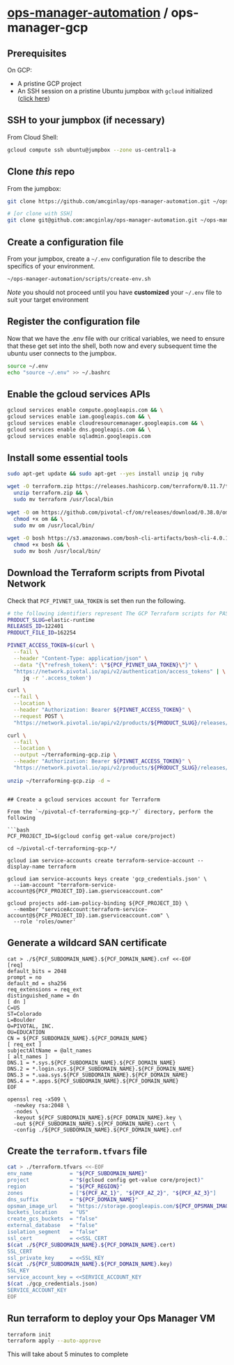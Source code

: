 # [ops-manager-automation](../README.md) / ops-manager-gcp

## Prerequisites

On GCP:
- A pristine GCP project
- An SSH session on a pristine Ubuntu jumpbox with `gcloud` initialized ([click here](../jumpbox-gcp/README.md))

## SSH to your jumpbox (if necessary)

From Cloud Shell:

```bash
gcloud compute ssh ubuntu@jumpbox --zone us-central1-a
```

## Clone _this_ repo

From the jumpbox:

```bash
git clone https://github.com/amcginlay/ops-manager-automation.git ~/ops-manager-automation

# [or clone with SSH]
git clone git@github.com:amcginlay/ops-manager-automation.git ~/ops-manager-automation
```

## Create a configuration file

From your jumpbox, create a `~/.env` configuration file to describe the 
specifics of your environment.

```bash
~/ops-manager-automation/scripts/create-env.sh
```

_Note_ you should not proceed until you have __customized__ your 
`~/.env` file to suit your target environment

## Register the configuration file

Now that we have the .env file with our critical variables, we need to 
ensure that these get set into the shell, both now and every subsequent 
time the ubuntu user connects to the jumpbox.

```bash
source ~/.env
echo "source ~/.env" >> ~/.bashrc
```

## Enable the gcloud services APIs

```bash
gcloud services enable compute.googleapis.com && \
gcloud services enable iam.googleapis.com && \
gcloud services enable cloudresourcemanager.googleapis.com && \
gcloud services enable dns.googleapis.com && \
gcloud services enable sqladmin.googleapis.com
```

## Install some essential tools

```bash
sudo apt-get update && sudo apt-get --yes install unzip jq ruby

wget -O terraform.zip https://releases.hashicorp.com/terraform/0.11.7/terraform_0.11.7_linux_amd64.zip && \
  unzip terraform.zip && \
  sudo mv terraform /usr/local/bin
  
wget -O om https://github.com/pivotal-cf/om/releases/download/0.38.0/om-linux && \
  chmod +x om && \
  sudo mv om /usr/local/bin/
  
wget -O bosh https://s3.amazonaws.com/bosh-cli-artifacts/bosh-cli-4.0.1-linux-amd64 && \
  chmod +x bosh && \
  sudo mv bosh /usr/local/bin/
```

## Download the Terraform scripts from Pivotal Network

Check that `PCF_PIVNET_UAA_TOKEN` is set then run the following.

```bash
# the following identifiers represent The GCP Terraform scripts for PAS v2.1.1 
PRODUCT_SLUG=elastic-runtime
RELEASES_ID=122401
PRODUCT_FILE_ID=162254

PIVNET_ACCESS_TOKEN=$(curl \
  --fail \
  --header "Content-Type: application/json" \
  --data "{\"refresh_token\": \"${PCF_PIVNET_UAA_TOKEN}\"}" \
  "https://network.pivotal.io/api/v2/authentication/access_tokens" | \
     jq -r '.access_token')

curl \
  --fail \
  --location \
  --header "Authorization: Bearer ${PIVNET_ACCESS_TOKEN}" \
  --request POST \
  "https://network.pivotal.io/api/v2/products/${PRODUCT_SLUG}/releases/${RELEASES_ID}/eula_acceptance"

curl \
  --fail \
  --location \
  --output ~/terraforming-gcp.zip \
  --header "Authorization: Bearer ${PIVNET_ACCESS_TOKEN}" \
  "https://network.pivotal.io/api/v2/products/${PRODUCT_SLUG}/releases/${RELEASES_ID}/product_files/${PRODUCT_FILE_ID}/download"
    
unzip ~/terraforming-gcp.zip -d ~
```
```

## Create a gcloud services account for Terraform

From the `~/pivotal-cf-terraforming-gcp-*/` directory, perform the following

```bash
PCF_PROJECT_ID=$(gcloud config get-value core/project)

cd ~/pivotal-cf-terraforming-gcp-*/

gcloud iam service-accounts create terraform-service-account --display-name terraform

gcloud iam service-accounts keys create 'gcp_credentials.json' \
  --iam-account "terraform-service-account@${PCF_PROJECT_ID}.iam.gserviceaccount.com"

gcloud projects add-iam-policy-binding ${PCF_PROJECT_ID} \
  --member "serviceAccount:terraform-service-account@${PCF_PROJECT_ID}.iam.gserviceaccount.com" \
  --role 'roles/owner'
```

## Generate a wildcard SAN certificate
```no-highlight
cat > ./${PCF_SUBDOMAIN_NAME}.${PCF_DOMAIN_NAME}.cnf <<-EOF
[req]
default_bits = 2048
prompt = no
default_md = sha256
req_extensions = req_ext
distinguished_name = dn
[ dn ]
C=US
ST=Colorado
L=Boulder
O=PIVOTAL, INC.
OU=EDUCATION
CN = ${PCF_SUBDOMAIN_NAME}.${PCF_DOMAIN_NAME}
[ req_ext ]
subjectAltName = @alt_names
[ alt_names ]
DNS.1 = *.sys.${PCF_SUBDOMAIN_NAME}.${PCF_DOMAIN_NAME}
DNS.2 = *.login.sys.${PCF_SUBDOMAIN_NAME}.${PCF_DOMAIN_NAME}
DNS.3 = *.uaa.sys.${PCF_SUBDOMAIN_NAME}.${PCF_DOMAIN_NAME}
DNS.4 = *.apps.${PCF_SUBDOMAIN_NAME}.${PCF_DOMAIN_NAME}
EOF

openssl req -x509 \
  -newkey rsa:2048 \
  -nodes \
  -keyout ${PCF_SUBDOMAIN_NAME}.${PCF_DOMAIN_NAME}.key \
  -out ${PCF_SUBDOMAIN_NAME}.${PCF_DOMAIN_NAME}.cert \
  -config ./${PCF_SUBDOMAIN_NAME}.${PCF_DOMAIN_NAME}.cnf
```

## Create the `terraform.tfvars` file

```bash
cat > ./terraform.tfvars <<-EOF
env_name            = "${PCF_SUBDOMAIN_NAME}"
project             = "$(gcloud config get-value core/project)"
region              = "${PCF_REGION}"
zones               = ["${PCF_AZ_1}", "${PCF_AZ_2}", "${PCF_AZ_3}"]
dns_suffix          = "${PCF_DOMAIN_NAME}"
opsman_image_url    = "https://storage.googleapis.com/${PCF_OPSMAN_IMAGE}"
buckets_location    = "US"
create_gcs_buckets  = "false"
external_database   = "false"
isolation_segment   = "false"
ssl_cert            = <<SSL_CERT
$(cat ./${PCF_SUBDOMAIN_NAME}.${PCF_DOMAIN_NAME}.cert)
SSL_CERT
ssl_private_key     = <<SSL_KEY
$(cat ./${PCF_SUBDOMAIN_NAME}.${PCF_DOMAIN_NAME}.key)
SSL_KEY
service_account_key = <<SERVICE_ACCOUNT_KEY
$(cat ./gcp_credentials.json)
SERVICE_ACCOUNT_KEY
EOF
```

## Run terraform to deploy your Ops Manager VM

```bash
terraform init
terraform apply --auto-approve
```

This will take about 5 minutes to complete
